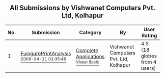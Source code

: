 ﻿<div align="center">

## All Submissions by Vishwanet Computers Pvt\. Ltd, Kolhapur

</div>

No.  | Submission | Category | By   | User Rating
---- | ---------- | -------- | ---- | -----------
1 | [FuingurePrintAnalysis<br /><sup>2009-04-11 01:35:46</sup>](https://github.com/Planet-Source-Code/vishwanet-computers-pvt-ltd-kolhapur-fuingureprintanalysis__1-73592) | [Complete Applications<br /><sup>Visual Basic</sup>](../ByCategory/complete-applications__1-27.md) | Vishwanet Computers Pvt\. Ltd, Kolhapur | 4.5 (18 globes from 4 users)
